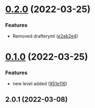 # [0.2.0](https://github.com/Hussein-Attie/BugFixing3/compare/v0.1.0...v0.2.0) (2022-03-25)


### Features

* Removed drafteryml ([e2ab2e4](https://github.com/Hussein-Attie/BugFixing3/commit/e2ab2e4b6519d292de0cd9775cf4f5633604fc8c))



# [0.1.0](https://github.com/Hussein-Attie/BugFixing3/compare/v2.0.1...v0.1.0) (2022-03-25)


### Features

* new level added ([951e116](https://github.com/Hussein-Attie/BugFixing3/commit/951e1164bddcaffc3b765f3e43a58c361e81c306))



## 2.0.1 (2022-03-08)



